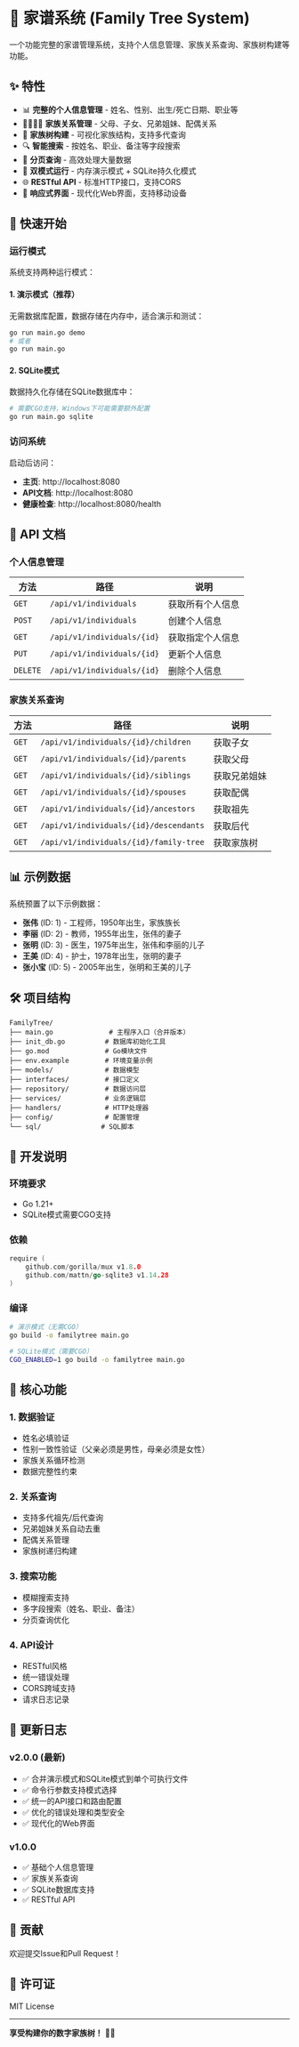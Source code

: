 # 🌳 家谱系统 (Family Tree System)

一个功能完整的家谱管理系统，支持个人信息管理、家族关系查询、家族树构建等功能。

## ✨ 特性

- 📊 **完整的个人信息管理** - 姓名、性别、出生/死亡日期、职业等
- 👨‍👩‍👧‍👦 **家族关系管理** - 父母、子女、兄弟姐妹、配偶关系
- 🌲 **家族树构建** - 可视化家族结构，支持多代查询
- 🔍 **智能搜索** - 按姓名、职业、备注等字段搜索
- 📄 **分页查询** - 高效处理大量数据
- 🚀 **双模式运行** - 内存演示模式 + SQLite持久化模式
- 🌐 **RESTful API** - 标准HTTP接口，支持CORS
- 📱 **响应式界面** - 现代化Web界面，支持移动设备

## 🚀 快速开始

### 运行模式

系统支持两种运行模式：

#### 1. 演示模式（推荐）
无需数据库配置，数据存储在内存中，适合演示和测试：
```bash
go run main.go demo
# 或者
go run main.go
```

#### 2. SQLite模式
数据持久化存储在SQLite数据库中：
```bash
# 需要CGO支持，Windows下可能需要额外配置
go run main.go sqlite
```

### 访问系统

启动后访问：
- **主页**: http://localhost:8080
- **API文档**: http://localhost:8080
- **健康检查**: http://localhost:8080/health

## 📖 API 文档

### 个人信息管理

| 方法 | 路径 | 说明 |
|-----|------|------|
| `GET` | `/api/v1/individuals` | 获取所有个人信息 |
| `POST` | `/api/v1/individuals` | 创建个人信息 |
| `GET` | `/api/v1/individuals/{id}` | 获取指定个人信息 |
| `PUT` | `/api/v1/individuals/{id}` | 更新个人信息 |
| `DELETE` | `/api/v1/individuals/{id}` | 删除个人信息 |

### 家族关系查询

| 方法 | 路径 | 说明 |
|-----|------|------|
| `GET` | `/api/v1/individuals/{id}/children` | 获取子女 |
| `GET` | `/api/v1/individuals/{id}/parents` | 获取父母 |
| `GET` | `/api/v1/individuals/{id}/siblings` | 获取兄弟姐妹 |
| `GET` | `/api/v1/individuals/{id}/spouses` | 获取配偶 |
| `GET` | `/api/v1/individuals/{id}/ancestors` | 获取祖先 |
| `GET` | `/api/v1/individuals/{id}/descendants` | 获取后代 |
| `GET` | `/api/v1/individuals/{id}/family-tree` | 获取家族树 |

## 📊 示例数据

系统预置了以下示例数据：

- **张伟** (ID: 1) - 工程师，1950年出生，家族族长
- **李丽** (ID: 2) - 教师，1955年出生，张伟的妻子
- **张明** (ID: 3) - 医生，1975年出生，张伟和李丽的儿子
- **王美** (ID: 4) - 护士，1978年出生，张明的妻子
- **张小宝** (ID: 5) - 2005年出生，张明和王美的儿子

## 🛠️ 项目结构

```
FamilyTree/
├── main.go              # 主程序入口（合并版本）
├── init_db.go          # 数据库初始化工具
├── go.mod              # Go模块文件
├── env.example         # 环境变量示例
├── models/             # 数据模型
├── interfaces/         # 接口定义
├── repository/         # 数据访问层
├── services/           # 业务逻辑层
├── handlers/           # HTTP处理器
├── config/             # 配置管理
└── sql/               # SQL脚本
```

## 🔧 开发说明

### 环境要求

- Go 1.21+
- SQLite模式需要CGO支持

### 依赖

```go
require (
    github.com/gorilla/mux v1.8.0
    github.com/mattn/go-sqlite3 v1.14.28
)
```

### 编译

```bash
# 演示模式（无需CGO）
go build -o familytree main.go

# SQLite模式（需要CGO）
CGO_ENABLED=1 go build -o familytree main.go
```

## 🌟 核心功能

### 1. 数据验证
- 姓名必填验证
- 性别一致性验证（父亲必须是男性，母亲必须是女性）
- 家族关系循环检测
- 数据完整性约束

### 2. 关系查询
- 支持多代祖先/后代查询
- 兄弟姐妹关系自动去重
- 配偶关系管理
- 家族树递归构建

### 3. 搜索功能
- 模糊搜索支持
- 多字段搜索（姓名、职业、备注）
- 分页查询优化

### 4. API设计
- RESTful风格
- 统一错误处理
- CORS跨域支持
- 请求日志记录

## 📝 更新日志

### v2.0.0 (最新)
- ✅ 合并演示模式和SQLite模式到单个可执行文件
- ✅ 命令行参数支持模式选择
- ✅ 统一的API接口和路由配置
- ✅ 优化的错误处理和类型安全
- ✅ 现代化的Web界面

### v1.0.0
- ✅ 基础个人信息管理
- ✅ 家族关系查询
- ✅ SQLite数据库支持
- ✅ RESTful API

## 🤝 贡献

欢迎提交Issue和Pull Request！

## 📄 许可证

MIT License

---

**享受构建你的数字家族树！** 🌳✨

